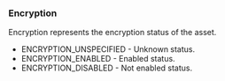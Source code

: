 ### Encryption
Encryption represents the encryption status of the asset.

- ENCRYPTION_UNSPECIFIED - Unknown status.
- ENCRYPTION_ENABLED - Enabled status.
- ENCRYPTION_DISABLED - Not enabled status.
